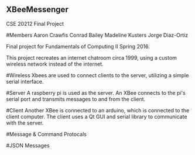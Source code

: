## XBeeMessenger
CSE 20212 Final Project

#Members
Aaron Crawfis
Conrad Bailey
Madeline Kusters
Jorge Diaz-Ortiz

Final project for Fundamentals of Computing II Spring 2016.

This project recreates an internet chatroom circa 1999, using a custom wireless network instead of the internet.

#Wireless
Xbees are used to connect clients to the server, utilizing a simple serial interface.

#Server
A raspberry pi is used as the server. An XBee connects to the pi's serial port and transmits messages to and from the client.

#Client
Another XBee is connected to an arduino, which is connected to the client computer. The client uses a Qt GUI and serial library to communicate with the server.

#Message & Command Protocals

#JSON Messages
